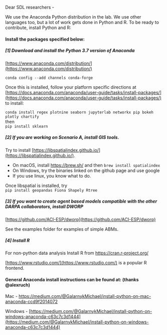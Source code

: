 Dear SDL researchers  - 

We use the Anaconda Python distribution in the lab. We use other languages too, but a lot of work gets done in Python and R. To be ready to contribute, install Python and R:

#### Install the packages specified below:

##### [1] Download and install the Python 3.7 version of Anaconda
[https://www.anaconda.com/distribution/](https://www.anaconda.com/distribution/)

`conda config --add channels conda-forge` 

Once this is installed, follow your platform specific directions at [https://docs.anaconda.com/anaconda/user-guide/tasks/install-packages/](https://docs.anaconda.com/anaconda/user-guide/tasks/install-packages/)
to install:

`conda install regex plotnine seaborn jupyterlab networkx pip bokeh plotly chartify`  
then  
`pip install sklearn`  

##### [2] If you are working on Scenario A, install GIS tools. 

Try to install [https://libspatialindex.github.io/](https://libspatialindex.github.io/).  
 
- On macOS, install https://brew.sh/ and then `brew install spatialindex`  
- On Windows, try the binaries linked on the github page and use google  
- If you use linux, you know what to do.  

Once libspatial is installed, try  
`pip install geopandas Fiona Shapely Rtree`


##### [3] If you want to create agent based models compatible with the other DARPA collaborators, install DWORP  
[https://github.com/ACI-ESP/dworp](https://github.com/ACI-ESP/dworp)

See the examples folder for examples of simple ABMs. 

##### [4] Install R
For non-python data analysis Install R from https://cran.r-project.org/  

[https://www.rstudio.com/](https://www.rstudio.com/) is a popular R frontend.  


#### General Anaconda install instructions can be found at: (thanks @alexruch) 

Mac - [https://medium.com/@GalarnykMichael/install-python-on-mac-anaconda-ccd9f2014072
](https://medium.com/@GalarnykMichael/install-python-on-mac-anaconda-ccd9f2014072)  

Windows - [https://medium.com/@GalarnykMichael/install-python-on-windows-anaconda-c63c7c3d1444](https://medium.com/@GalarnykMichael/install-python-on-windows-anaconda-c63c7c3d1444)


